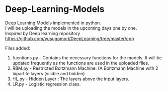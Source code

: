# Deep-Learning-Models
Deep Learning Models implemented in python. <br/>
I will be uploading the models in the upcoming days one by one. <br/>
Inspired by Deep learning repository https://github.com/yusugomori/DeepLearning/tree/master/cpp <br/>

Files added: <br/>
1. fucntions.py - Contains the necessary functions for the models. It will be updated frequently as the functions are used in the uploaded files.<br/>
2. RBM.py 		- Restricted Boltzmann Machine. (A Boltzmann Machine with 2 bipartite layers (visible and hidden)<br/>
3. HL.py 		- Hidden Layer : The layers above the input layers. <br/>
4. LR.py 		- Logistic regression class.<br/>
